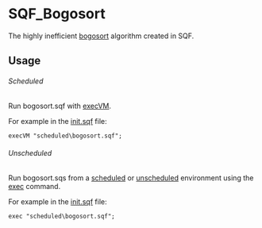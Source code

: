 # SQF_Bogosort
The highly inefficient [bogosort](https://en.wikipedia.org/wiki/Bogosort) algorithm created in SQF.

## Usage

###### Scheduled
Run bogosort.sqf with [execVM](https://community.bistudio.com/wiki/execVM).

For example in the [init.sqf](https://community.bistudio.com/wiki/Event_Scripts) file:
```
execVM "scheduled\bogosort.sqf";
```
###### Unscheduled
Run bogosort.sqs from a [scheduled](https://community.bistudio.com/wiki/Scheduler) or [unscheduled](https://community.bistudio.com/wiki/Scheduler) environment using the [exec](https://community.bistudio.com/wiki/exec) command.

For example in the [init.sqf](https://community.bistudio.com/wiki/Event_Scripts) file:
```
exec "scheduled\bogosort.sqf";
```
